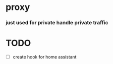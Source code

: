 # proxy 
### just used for private handle private traffic

# TODO
* [ ] create hook for home assistant
